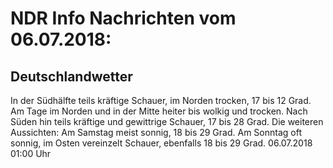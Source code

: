 # NDR Info Nachrichten vom 06.07.2018:


## Deutschlandwetter
In der Südhälfte teils kräftige Schauer, im Norden trocken, 17 bis 12 Grad. Am Tage im Norden und in der Mitte heiter bis wolkig und trocken. Nach Süden hin teils kräftige und gewittrige Schauer, 17 bis 28 Grad. Die weiteren Aussichten: Am Samstag meist sonnig, 18 bis 29 Grad. Am Sonntag oft sonnig, im Osten vereinzelt Schauer, ebenfalls 18 bis 29 Grad. 06.07.2018 01:00 Uhr 
